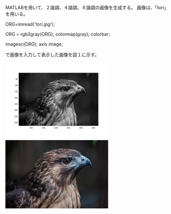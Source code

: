MATLABを用いて、２諧調、４諧調、８諧調の画像を生成する。
画像は、「tori」を用いる。

ORG=imread('tori.jpg'); 

ORG = rgb2gray(ORG); colormap(gray); colorbar;

imagesc(ORG); axis image; 

で画像を入力して表示した画像を図１に示す。

<img src="kadai2-1.png" width="320">


<img src="tori.jpg" width="320">


